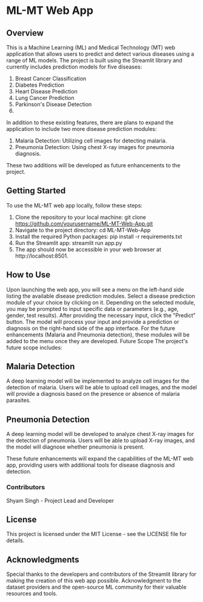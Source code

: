 # ML-MT Web App
## Overview
This is a Machine Learning (ML) and Medical Technology (MT) web application that allows users to predict and detect various diseases using a range of ML models. The project is built using the Streamlit library and currently includes prediction models for five diseases:

1. Breast Cancer Classification
2. Diabetes Prediction
3. Heart Disease Prediction
4. Lung Cancer Prediction
5. Parkinson's Disease Detection
6. 
In addition to these existing features, there are plans to expand the application to include two more disease prediction modules:

1. Malaria Detection: Utilizing cell images for detecting malaria.
2. Pneumonia Detection: Using chest X-ray images for pneumonia diagnosis.

These two additions will be developed as future enhancements to the project.

## Getting Started
To use the ML-MT web app locally, follow these steps:
1. Clone the repository to your local machine:
   git clone https://github.com/yourusername/ML-MT-Web-App.git
2. Navigate to the project directory:
   cd ML-MT-Web-App
3. Install the required Python packages:
   pip install -r requirements.txt
4. Run the Streamlit app:
   streamlit run app.py
5. The app should now be accessible in your web browser at http://localhost:8501.

## How to Use
Upon launching the web app, you will see a menu on the left-hand side listing the available disease prediction modules.
Select a disease prediction module of your choice by clicking on it.
Depending on the selected module, you may be prompted to input specific data or parameters (e.g., age, gender, test results).
After providing the necessary input, click the "Predict" button.
The model will process your input and provide a prediction or diagnosis on the right-hand side of the app interface.
For the future enhancements (Malaria and Pneumonia detection), these modules will be added to the menu once they are developed.
Future Scope
The project's future scope includes:

## Malaria Detection
A deep learning model will be implemented to analyze cell images for the detection of malaria. Users will be able to upload cell images, and the model will provide a diagnosis based on the presence or absence of malaria parasites.

## Pneumonia Detection
A deep learning model will be developed to analyze chest X-ray images for the detection of pneumonia. Users will be able to upload X-ray images, and the model will diagnose whether pneumonia is present.

These future enhancements will expand the capabilities of the ML-MT web app, providing users with additional tools for disease diagnosis and detection.

### Contributors
Shyam Singh - Project Lead and Developer

## License
This project is licensed under the MIT License - see the LICENSE file for details.

## Acknowledgments
Special thanks to the developers and contributors of the Streamlit library for making the creation of this web app possible.
Acknowledgment to the dataset providers and the open-source ML community for their valuable resources and tools.
